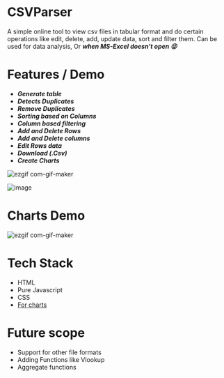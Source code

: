 # CSVParser

A simple online tool to view csv files in tabular format and do certain operations like edit, delete, add, update data, sort and filter them. Can be used for data analysis, Or ***when MS-Excel doesn't open :stuck_out_tongue_winking_eye:***

# Features / Demo

- ***Generate table***
- ***Detects Duplicates***
- ***Remove Duplicates***
- ***Sorting based on Columns***
- ***Column based filtering***
- ***Add and Delete Rows***
- ***Add and Delete columns***
- ***Edit Rows data***
- ***Download (.Csv)***
- ***Create Charts***


![ezgif com-gif-maker](https://user-images.githubusercontent.com/22127564/129059350-15f642c9-cf7f-4b15-a1b9-09ccdcdc8584.gif)

![image](https://user-images.githubusercontent.com/22127564/129702908-184af6e3-6c4f-4b93-9317-45e65025150b.png)

# Charts Demo

![ezgif com-gif-maker](https://user-images.githubusercontent.com/22127564/129703859-6ccd04f3-1332-4ad4-ac28-5b1d413a1cc4.gif)


# Tech Stack
 - HTML
 - Pure Javascript
 - CSS
 - [For charts](https://www.chartjs.org/)

# Future scope
- Support for other file formats
- Adding Functions like Vlookup
- Aggregate functions

